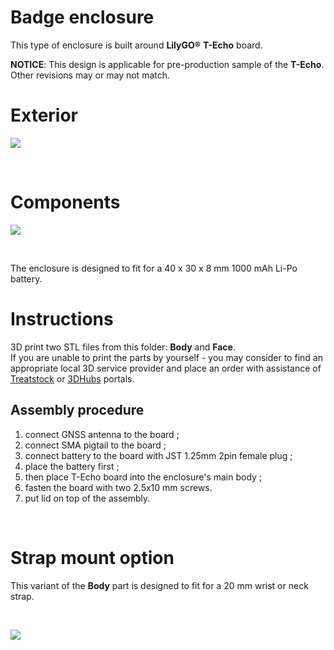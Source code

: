 # Badge enclosure 

This type of enclosure is built around **LilyGO&#174;** **T-Echo** board.<br>

**NOTICE**: This design is applicable for pre-production sample of the **T-Echo**. Other revisions may or may not match.

# Exterior

![](https://github.com/lyusupov/SoftRF/raw/master/documents/images/Badge-15.jpg)

<br>

# Components

![](https://github.com/lyusupov/SoftRF/raw/master/documents/images/Badge-19.jpg)

<br>

The enclosure is designed to fit for a 40 x 30 x 8 mm 1000 mAh Li-Po battery.

# Instructions

3D print two STL files from this folder: **Body** and **Face**.<br>
If you are unable to print the parts by yourself - you may consider to find an appropriate local 3D service provider and place an order with assistance of [Treatstock](http://www.treatstock.com) or [3DHubs](http://www.3dhubs.com/) portals.

## Assembly procedure

1) connect GNSS antenna to the board ;
2) connect SMA pigtail to the board ;
3) connect battery to the board with JST 1.25mm 2pin female plug ;
4) place the battery first ;
5) then place T-Echo board into the enclosure's main body ;
6) fasten the board with two 2.5x10 mm screws.
7) put lid on top of the assembly.

<br>

# Strap mount option

This variant of the **Body** part is designed to fit for a 20 mm wrist or neck strap.

<br>

![](https://github.com/lyusupov/SoftRF/raw/master/documents/images/Badge-17.jpg)
